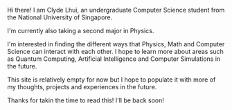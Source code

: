 Hi there! I am Clyde Lhui, an undergraduate Computer Science student from the National University of Singapore.

I'm currently also taking a second major in Physics.

I'm interested in finding the different ways that Physics, Math and Computer Science can interact with each other. I hope to learn more about areas such as Quantum Computing, Artificial Intelligence and Computer Simulations in the future. 

This site is relatively empty for now but I hope to populate it with more of my thoughts, projects and experiences in the future.

Thanks for takin the time to read this! I'll be back soon! 

